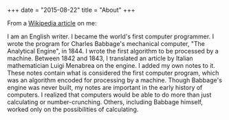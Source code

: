 +++
date = "2015-08-22"
title = "About"
+++

From a [Wikipedia article](https://simple.wikipedia.org/wiki/Ada_Lovelace) on me:

I am an English writer. I became the world's first computer programmer. I wrote the program for Charles Babbage's mechanical computer, "The Analytical Engine", in 1844. I wrote the first algorithm to be processed by a machine. Between 1842 and 1843, I translated an article by Italian mathematician Luigi Menabrea on the engine. I added my own notes to it. These notes contain what is considered the first computer program, which was an algorithm encoded for processing by a machine. Though Babbage's engine was never built, my notes are important in the early history of computers. I realized that computers would be able to do more than just calculating or number-crunching. Others, including Babbage himself, worked only on the possibilities of calculating.

